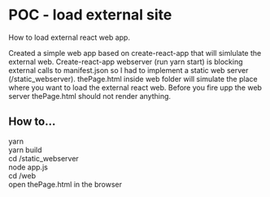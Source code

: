 # POC - load external site

How to load external react web app.

Created a simple web app based on create-react-app that will simlulate the external web. Create-react-app webserver (run yarn start) is blocking external calls to manifest.json so I had to implement a static web server (/static_webserver).
thePage.html inside web folder will simulate the place where you want to load the external react web. Before you fire upp the web server thePage.html should not render anything.

## How to...

yarn  
yarn build  
cd /static_webserver  
node app.js  
cd /web  
open thePage.html in the browser  
